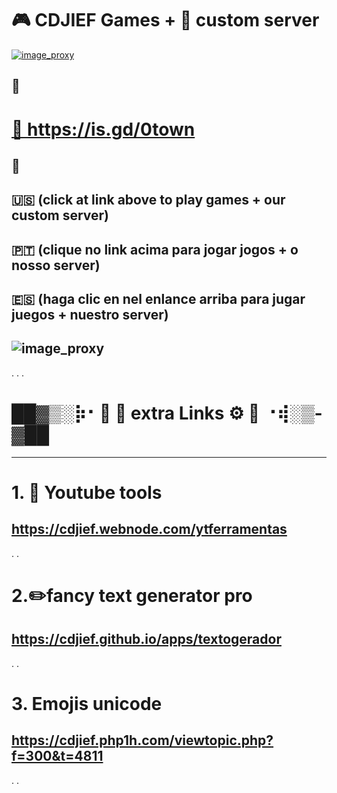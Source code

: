 # 🎮 CDJIEF Games + 🍎 custom server 

<a href="https://linkdosite">![image_proxy](https://i.postimg.cc/1XRFz5d1/cdjieftown.png)</a>


📌 
--------------

<body>
 <h1><a href="https://0123jogos.webnode.com" rel="nofollow" target="_blank">🔗 https://is.gd/0town</a></h1>
 </body>

📌 
--------------


🇺🇸  (click at link above to play games + our custom server) 
-
🇵🇹  (clique no link acima para jogar jogos + o nosso server) 
-
🇪🇸  (haga clic en nel enlance arriba para jugar juegos + nuestro server)
-


 ![image_proxy](https://i.postimg.cc/kM8ZdK8s/gtl.png)
 -
 .
 .
 .
 #  <h1> ██▓▒­░⡷⠂🔗 🦜 extra Links ⚙️ 🔨 ⠐⢾░▒­▓██ </h1>
 ----------------
 
# 1. 🎈 Youtube tools
https://cdjief.webnode.com/ytferramentas
-
.
.
# 2.✏️fancy text generator pro
https://cdjief.github.io/apps/textogerador
-
.
.
# 3. Emojis unicode
https://cdjief.php1h.com/viewtopic.php?f=300&t=4811
-
.
.
